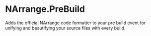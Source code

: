 NArrange.PreBuild
=================
Adds the official NArrange code formatter to your pre build event for unifying and beautifying your source files with every build.